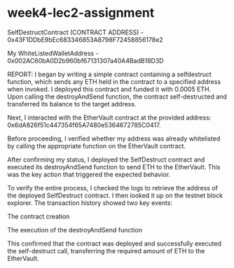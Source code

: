 # week4-lec2-assignment

SelfDestructContract (CONTRACT ADDRESS) - 0x43F1DDbE9bEc683346853A8798F72458856178e2

My WhiteListedWalletAddress - 0x002AC60bA0D2b960bf67131307a40A4BadB18D3D

REPORT:
I began by writing a simple contract containing a selfdestruct function, which sends any ETH held in the contract to a specified address when invoked. I deployed this contract and funded it with 0.0005 ETH. Upon calling the destroyAndSend function, the contract self-destructed and transferred its balance to the target address.

Next, I interacted with the EtherVault contract at the provided address:
0x6dA826f51c447354f65A7480e5364672785C0417.

Before proceeding, I verified whether my address was already whitelisted by calling the appropriate function on the EtherVault contract.

After confirming my status, I deployed the SelfDestruct contract and executed its destroyAndSend function to send ETH to the EtherVault. This was the key action that triggered the expected behavior.

To verify the entire process, I checked the logs to retrieve the address of the deployed SelfDestruct contract. I then looked it up on the testnet block explorer. The transaction history showed two key events:

The contract creation

The execution of the destroyAndSend function

This confirmed that the contract was deployed and successfully executed the self-destruct call, transferring the required amount of ETH to the EtherVault.
